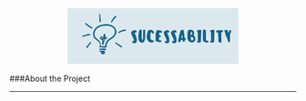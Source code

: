 <p align = "center">
<img src="/Logo.jpeg" alt="Project Logo"
 style="display: inline-block; margin: 0 auto; max-width: 300px">
</p>

###About the Project
___
